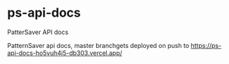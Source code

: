 # ps-api-docs
PatterSaver API docs

PatternSaver api docs, master branchgets deployed on push to https://ps-api-docs-ho5vuh4j5-db303.vercel.app/

